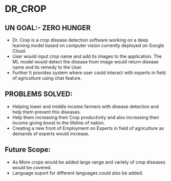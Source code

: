 # DR_CROP

## UN GOAL:- ZERO HUNGER

- Dr. Crop is a crop disease detection software working on a deep learning model based on computer vision currently deployed on Google Cloud.
- User would input crop name and add its images to the application. The ML model would detect the disease from image would return disease name and its remedy to the User.
- Further It provides system where user could interact with experts in field of agriculture using chat feature.

## PROBLEMS SOLVED:

- Helping lower and middle income farmers with disease detection and help them prevent this diseases.
- Help them increasing their Crop productivity and also increasing their income giving boost to the lifeline of nation.
- Creating a new front of Employment on Experts in field of agriculture as demands of experts would increase.

## Future Scope:

- As More crops would be added large range and variety of crop diseases would be covered.
- Language suport for different languages could also be added.
